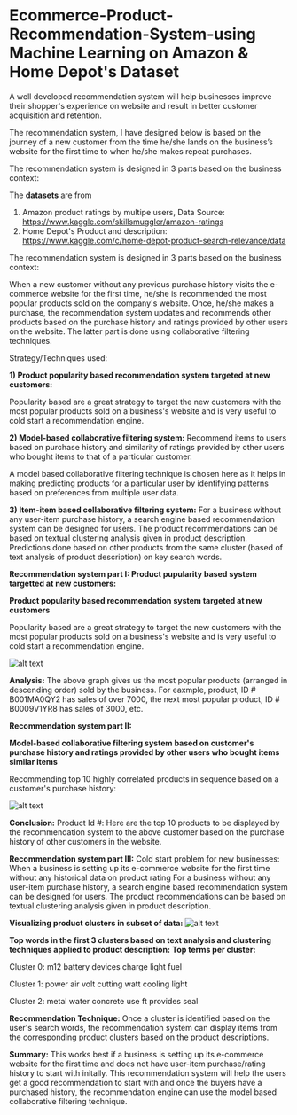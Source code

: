 # Ecommerce-Product-Recommendation-System-using Machine Learning on Amazon & Home Depot's Dataset

A well developed recommendation system will help businesses improve their shopper's experience on website and result in better customer acquisition and retention.

The recommendation system, I have designed below is based on the journey of a new customer from the time he/she lands on the business’s website for the first time to when he/she makes repeat purchases.

The recommendation system is designed in 3 parts based on the business context:

The **datasets** are from
  1. Amazon product ratings by multipe users, Data Source: https://www.kaggle.com/skillsmuggler/amazon-ratings
  2. Home Depot's Product and description:  https://www.kaggle.com/c/home-depot-product-search-relevance/data
 
The recommendation system is designed in 3 parts based on the business context:

When a new customer without any previous purchase history visits the e-commerce website for the first time, he/she is recommended the most popular products sold on the company's website. Once, he/she makes a purchase, the recommendation system updates and recommends other products based on the purchase history and ratings provided by other users on the website. The latter part is done using collaborative filtering techniques.

Strategy/Techniques used:

**1) Product popularity based recommendation system targeted at new customers:**

Popularity based are a great strategy to target the new customers with the most popular products sold on a business's website and is very useful to cold start a recommendation engine.

**2) Model-based collaborative filtering system:**
Recommend items to users based on purchase history and similarity of ratings provided by other users who bought items to that of a particular customer.

A model based collaborative filtering technique is chosen here as it helps in making predicting products for a particular user by identifying patterns based on preferences from multiple user data.

**3) Item-item based collaborative filtering system:**
For a business without any user-item purchase history, a search engine based recommendation system can be designed for users. The product recommendations can be based on textual clustering analysis given in product description. Predictions done based on other products from the same cluster (based of text analysis of product description) on key search words.

**Recommendation system part I: Product pupularity based system targetted at new customers:**

**Product popularity based recommendation system targeted at new customers**

Popularity based are a great strategy to target the new customers with the most popular products sold on a business's website and is very useful to cold start a recommendation engine.

![alt text](https://ibb.co/GHPDmZf)

**Analysis:**
The above graph gives us the most popular products (arranged in descending order) sold by the business. For eaxmple, product, ID # B001MA0QY2 has sales of over 7000, the next most popular product, ID # B0009V1YR8 has sales of 3000, etc.

**Recommendation system part II:**

**Model-based collaborative filtering system based on customer's purchase history and ratings provided by other users who bought items similar items**

Recommending top 10 highly correlated products in sequence based on a customer's purchase history:

![alt text](https://ibb.co/5GQ0K9y)

**Conclusion:**
Product Id #: Here are the top 10 products to be displayed by the recommendation system to the above customer based on the purchase history of other customers in the website.

**Recommendation system part III:**
Cold start problem for new businesses: When a business is setting up its e-commerce website for the first time without any historical data on product rating
For a business without any user-item purchase history, a search engine based recommendation system can be designed for users. The product recommendations can be based on textual clustering analysis given in product description.

**Visualizing product clusters in subset of data:**
![alt text](https://ibb.co/kHBMPdJ)

**Top words in the first 3 clusters based on text analysis and clustering techniques applied to product description:**
**Top terms per cluster:**

Cluster 0: m12 battery devices charge light fuel
 
Cluster 1: power air volt cutting watt cooling light

Cluster 2: metal water concrete use ft provides seal

**Recommendation Technique:**
Once a cluster is identified based on the user's search words, the recommendation system can display items from the corresponding product clusters based on the product descriptions.

**Summary:**
This works best if a business is setting up its e-commerce website for the first time and does not have user-item purchase/rating history to start with initally. This recommendation system will help the users get a good recommendation to start with and once the buyers have a purchased history, the recommendation engine can use the model based collaborative filtering technique.
